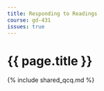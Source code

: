 ```yaml
---
title: Responding to Readings
course: gd-431
issues: true
---
```


# {{ page.title }}

{% include shared_qcq.md %}
